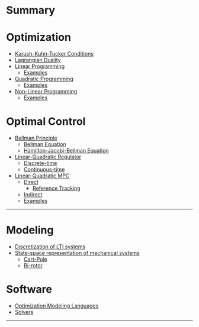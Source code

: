 # Summary

# Optimization
- [Karush-Kuhn-Tucker Conditions](KKT.md)
- [Lagrangian Duality](Duality.md)
- [Linear Programming](LP.md)
  - [Examples](LP-Examples.md)
- [Quadratic Programming](QP.md)
  - [Examples](QP-Examples.md)
- [Non-Linear Programming]()
  - [Examples](NLP-Examples.md)

# Optimal Control
- [Bellman Principle]()
  - [Bellman Equation](BellmanEqn.md)
  - [Hamilton-Jacobi-Bellman Equation](HJB.md)
- [Linear-Quadratic Regulator]()
  - [Discrete-time](LQR-DT.md)
  - [Continuous-time](LQR-CT.md)
- [Linear-Quadratic MPC](MPC.md)
  - [Direct](MPC-Direct.md)
    - [Reference Tracking](MPC-Direct-Tracking.md)
  - [Indirect](MPC-Indirect.md)
  - [Examples](MPC-Examples.md)

---

# Modeling
- [Discretization of LTI systems](LTI-Discretization.md)
- [State-space representation of mechanical systems](EoM.md)
  - [Cart-Pole](CartPoleEoM.md)
  - [Bi-rotor](BirotorEoM.md)

# Software
- [Optimization Modeling Languages](OptimizationModelingLanguages.md)
- [Solvers](Solvers.md)

---
